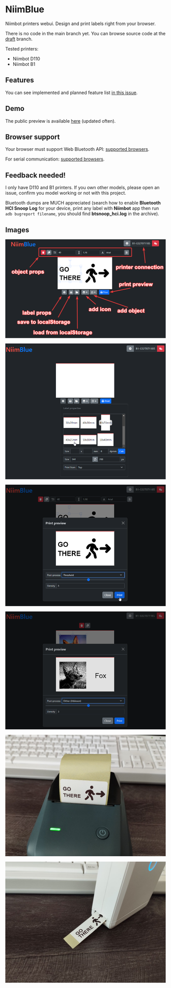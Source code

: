 # NiimBlue

Niimbot printers webui. Design and print labels right from your browser.

There is no code in the main branch yet. You can browse source code at the [draft](https://github.com/MultiMote/niimblue/tree/draft) branch.

Tested printers:

- Niimbot D110
- Niimbot B1

## Features

You can see implemented and planned feature list [in this issue](https://github.com/MultiMote/niimblue/issues/3).

## Demo

The public preview is available [here](https://niim.mmote.ru) (updated often).

## Browser support

Your browser must support Web Bluetooth API: [supported browsers](https://developer.mozilla.org/en-US/docs/Web/API/Web_Bluetooth_API#browser_compatibility).

For serial communication: [supported browsers](https://developer.mozilla.org/en-US/docs/Web/API/Web_Serial_API#browser_compatibility).

## Feedback needed!

I only have D110 and B1 printers. If you own other models, please open an issue, confirm you model working or not with this project.

Bluetooth dumps are MUCH appreciated (search how to enable **Bluetooth HCI Snoop Log** for your device, print any label with **Niimbot** app then run `adb bugreport filename`, you should find **btsnoop_hci.log** in the archive).

## Images

![ui](about/ui.png)

![labels](about/labels.png)

![print_preview](about/print_preview.png)

![dither](about/dither.png)

![printed_b1](about/printed_b1.jpg)

![printed_d110](about/printed_d110.jpg)
